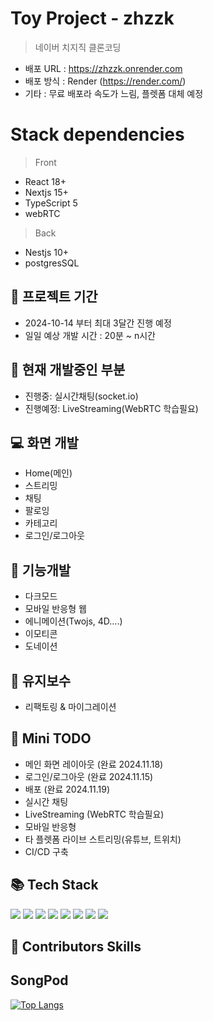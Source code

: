 # Toy Project - zhzzk

> 네이버 치지직 클론코딩
- 배포 URL : https://zhzzk.onrender.com
- 배포 방식 : Render (https://render.com/)
- 기타 : 무료 배포라 속도가 느림, 플렛폼 대체 예정
 

# Stack dependencies

> Front
- React 18+
- Nextjs 15+
- TypeScript 5
- webRTC

> Back
- Nestjs 10+
- postgresSQL

## 📆 프로젝트 기간

- 2024-10-14 부터 최대 3달간 진행 예정
- 일일 예상 개발 시간 : 20분 ~ n시간

## 🔨 현재 개발중인 부분

- 진행중: 실시간채팅(socket.io)
- 진행예정: LiveStreaming(WebRTC 학습필요)

## 💻 화면 개발

- Home(메인)
- 스트리밍
- 채팅
- 팔로잉
- 카테고리
- 로그인/로그아웃

## 🔨 기능개발

- 다크모드
- 모바일 반응형 웹
- 에니메이션(Twojs, 4D….)
- 이모티콘
- 도네이션

## 👀 유지보수

- 리팩토링 & 마이그레이션

## 👀 Mini TODO

- 메인 화면 레이아웃 (완료 2024.11.18)
- 로그인/로그아웃 (완료 2024.11.15)
- 배포 (완료 2024.11.19)
- 실시간 채팅
- LiveStreaming (WebRTC 학습필요)
- 모바일 반응형
- 타 플렛폼 라이브 스트리밍(유튜브, 트위치)
- CI/CD 구축

## 📚 Tech Stack

<div>
    <img src="https://img.shields.io/badge/react-61DAFB?style=for-the-badge&logo=react&logoColor=black">
    <img src="https://img.shields.io/badge/Next.js-000000?style=for-the-badge&logo=Next.js&logoColor=white">
    <img src="https://img.shields.io/badge/styled-components-DB7093?style=for-the-badge&logo=styled-components&logoColor=white">
    <img src="https://img.shields.io/badge/TypeScript-3178C6?style=for-the-badge&logo=TypeScript&logoColor=black">
    <img src="https://img.shields.io/badge/Recoil-0075EB?style=for-the-badge&logo=Revolut&logoColor=black">
    <img src="https://img.shields.io/badge/React Query-FF4154?style=for-the-badge&logo=React Query&logoColor=black">
    <img src="https://img.shields.io/badge/Redux-764ABC?style=for-the-badge&logo=Redux&logoColor=black">
    <img src="https://img.shields.io/badge/git-F05032?style=for-the-badge&logo=git&logoColor=white">
</div>

## 🙋 Contributors Skills

## SongPod

[![Top Langs](https://github-readme-stats.vercel.app/api/top-langs/?username=DaeSoeps)](https://github.com/DaeSoeps/github-readme-stats)
